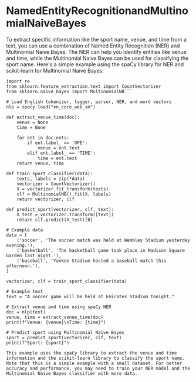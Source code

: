 # NamedEntityRecognitionandMultinomialNaiveBayes
To extract specific information like the sport name, venue, and time from a text, you can use a combination of Named Entity Recognition (NER) and Multinomial Naive Bayes. The NER can help you identify entities like venue and time, while the Multinomial Naive Bayes can be used for classifying the sport name. Here's a simple example using the spaCy library for NER and scikit-learn for Multinomial Naive Bayes:

```import spacy
import re
from sklearn.feature_extraction.text import CountVectorizer
from sklearn.naive_bayes import MultinomialNB```

# Load English tokenizer, tagger, parser, NER, and word vectors
nlp = spacy.load("en_core_web_sm")

def extract_venue_time(doc):
    venue = None
    time = None

    for ent in doc.ents:
        if ent.label_ == 'GPE':
            venue = ent.text
        elif ent.label_ == 'TIME':
            time = ent.text
    return venue, time

def train_sport_classifier(data):
    texts, labels = zip(*data)
    vectorizer = CountVectorizer()
    X = vectorizer.fit_transform(texts)
    clf = MultinomialNB().fit(X, labels)
    return vectorizer, clf

def predict_sport(vectorizer, clf, text):
    X_test = vectorizer.transform([text])
    return clf.predict(X_test)[0]

# Example data
data = [
    ('soccer', 'The soccer match was held at Wembley Stadium yesterday evening.'),
    ('basketball', 'The basketball game took place in Madison Square Garden last night.'),
    ('baseball', 'Yankee Stadium hosted a baseball match this afternoon.'),
]

vectorizer, clf = train_sport_classifier(data)

# Example text
text = "A soccer game will be held at Emirates Stadium tonight."

# Extract venue and time using spaCy NER
doc = nlp(text)
venue, time = extract_venue_time(doc)
print(f"Venue: {venue}\nTime: {time}")

# Predict sport using Multinomial Naive Bayes
sport = predict_sport(vectorizer, clf, text)
print(f"Sport: {sport}")

This example uses the spaCy library to extract the venue and time information and the scikit-learn library to classify the sport name. Note that this is a simple example with a small dataset. For better accuracy and performance, you may need to train your NER model and the Multinomial Naive Bayes classifier with more data.
